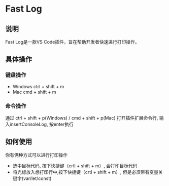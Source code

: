 # **Fast Log**

## **说明**
Fast Log是一款VS Code插件，旨在帮助开发者快速进行打印操作。

## **具体操作**
### **键盘操作**
- Windows  ctrl + shift + m
- Mac  cmd + shift + m

### **命令操作**
通过  ctrl + shift + p(Windows) /  cmd + shift + p(Mac) 打开插件扩展命令行, 输入insertConsoleLog, 按enter执行


## **如何使用**
你有俩种方式可以进行打印操作
- 选中目标代码, 按下快捷键（crtl + shift + m）, 会打印目标代码
- 将光标放入想打印行中,按下快捷键（crtl + shift + m）, 但是必须带有变量关键字(var/let/const)
